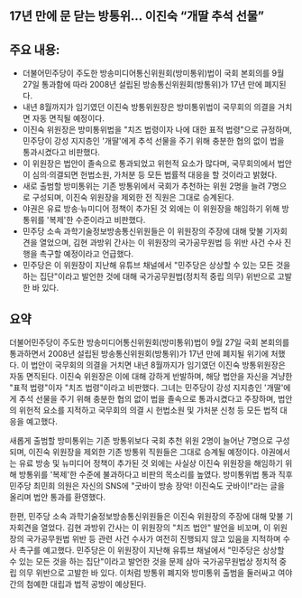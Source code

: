## 17년 만에 문 닫는 방통위… 이진숙 “개딸 추석 선물”

## 주요 내용:
*   더불어민주당이 주도한 방송미디어통신위원회(방미통위)법이 국회 본회의를 9월 27일 통과함에 따라 2008년 설립된 방송통신위원회(방통위)가 17년 만에 폐지된다.
*   내년 8월까지가 임기였던 이진숙 방통위원장은 방미통위법이 국무회의 의결을 거치면 자동 면직될 예정이다.
*   이진숙 위원장은 방미통위법을 "치즈 법령이자 나에 대한 표적 법령"으로 규정하며, 민주당이 강성 지지층인 '개딸'에게 추석 선물을 주기 위해 충분한 협의 없이 법을 통과시켰다고 비판했다.
*   이 위원장은 법안이 졸속으로 통과되었고 위헌적 요소가 많다며, 국무회의에서 법안이 심의·의결되면 헌법소원, 가처분 등 모든 법률적 대응을 할 것이라고 밝혔다.
*   새로 출범할 방미통위는 기존 방통위에서 국회가 추천하는 위원 2명을 늘려 7명으로 구성되며, 이진숙 위원장을 제외한 전 직원은 그대로 승계된다.
*   야권은 유료 방송·뉴미디어 정책이 추가된 것 외에는 이 위원장을 해임하기 위해 방통위를 '복제'한 수준이라고 비판했다.
*   민주당 소속 과학기술정보방송통신위원들은 이 위원장의 주장에 대해 맞불 기자회견을 열었으며, 김현 과방위 간사는 이 위원장의 국가공무원법 등 위반 사건 수사 진행을 촉구할 예정이라고 언급했다.
*   민주당은 이 위원장이 지난해 유튜브 채널에서 "민주당은 상상할 수 있는 모든 것을 하는 집단"이라고 발언한 것에 대해 국가공무원법(정치적 중립 의무) 위반으로 고발한 바 있다.

## 요약

더불어민주당이 주도한 방송미디어통신위원회(방미통위)법이 9월 27일 국회 본회의를 통과하면서 2008년 설립된 방송통신위원회(방통위)가 17년 만에 폐지될 위기에 처했다. 이 법안이 국무회의 의결을 거치면 내년 8월까지가 임기였던 이진숙 방통위원장은 자동 면직된다. 이진숙 위원장은 이에 대해 강하게 반발하며, 해당 법안을 자신을 겨냥한 "표적 법령"이자 "치즈 법령"이라고 비판했다. 그녀는 민주당이 강성 지지층인 '개딸'에게 추석 선물을 주기 위해 충분한 협의 없이 법을 졸속으로 통과시켰다고 주장하며, 법안의 위헌적 요소를 지적하고 국무회의 의결 시 헌법소원 및 가처분 신청 등 모든 법적 대응을 예고했다.

새롭게 출범할 방미통위는 기존 방통위보다 국회 추천 위원 2명이 늘어난 7명으로 구성되며, 이진숙 위원장을 제외한 기존 방통위 직원들은 그대로 승계될 예정이다. 야권에서는 유료 방송 및 뉴미디어 정책이 추가된 것 외에는 사실상 이진숙 위원장을 해임하기 위해 방통위를 '복제'한 수준에 불과하다고 비판의 목소리를 높였다. 방미통위법 통과 직후 민주당 최민희 의원은 자신의 SNS에 "굿바이 방송 장악! 이진숙도 굿바이!"라는 글을 올리며 법안 통과를 환영했다.

한편, 민주당 소속 과학기술정보방송통신위원들은 이진숙 위원장의 주장에 대해 맞불 기자회견을 열었다. 김현 과방위 간사는 이 위원장의 "치즈 법안" 발언을 비꼬며, 이 위원장의 국가공무원법 위반 등 관련 사건 수사가 여전히 진행되지 않고 있음을 지적하며 수사 촉구를 예고했다. 민주당은 이 위원장이 지난해 유튜브 채널에서 "민주당은 상상할 수 있는 모든 것을 하는 집단"이라고 발언한 것을 문제 삼아 국가공무원법상 정치적 중립 의무 위반으로 고발한 바 있다. 이처럼 방통위 폐지와 방미통위 출범을 둘러싸고 여야 간의 첨예한 대립과 법적 공방이 예상된다.